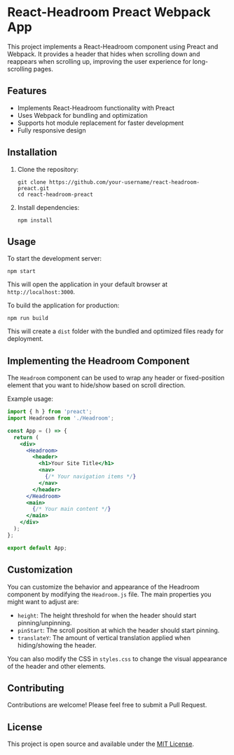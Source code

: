 # React-Headroom Preact Webpack App

This project implements a React-Headroom component using Preact and Webpack. It provides a header that hides when scrolling down and reappears when scrolling up, improving the user experience for long-scrolling pages.

## Features

- Implements React-Headroom functionality with Preact
- Uses Webpack for bundling and optimization
- Supports hot module replacement for faster development
- Fully responsive design

## Installation

1. Clone the repository:
   ```
   git clone https://github.com/your-username/react-headroom-preact.git
   cd react-headroom-preact
   ```

2. Install dependencies:
   ```
   npm install
   ```

## Usage

To start the development server:

```
npm start
```

This will open the application in your default browser at `http://localhost:3000`.

To build the application for production:

```
npm run build
```

This will create a `dist` folder with the bundled and optimized files ready for deployment.

## Implementing the Headroom Component

The `Headroom` component can be used to wrap any header or fixed-position element that you want to hide/show based on scroll direction.

Example usage:

```jsx
import { h } from 'preact';
import Headroom from './Headroom';

const App = () => {
  return (
    <div>
      <Headroom>
        <header>
          <h1>Your Site Title</h1>
          <nav>
            {/* Your navigation items */}
          </nav>
        </header>
      </Headroom>
      <main>
        {/* Your main content */}
      </main>
    </div>
  );
};

export default App;
```

## Customization

You can customize the behavior and appearance of the Headroom component by modifying the `Headroom.js` file. The main properties you might want to adjust are:

- `height`: The height threshold for when the header should start pinning/unpinning.
- `pinStart`: The scroll position at which the header should start pinning.
- `translateY`: The amount of vertical translation applied when hiding/showing the header.

You can also modify the CSS in `styles.css` to change the visual appearance of the header and other elements.

## Contributing

Contributions are welcome! Please feel free to submit a Pull Request.

## License

This project is open source and available under the [MIT License](LICENSE).
